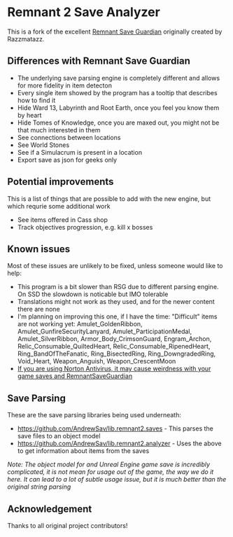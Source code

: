 # Remnant 2 Save Analyzer

This is a fork of the excellent [Remnant Save Guardian](https://github.com/Razzmatazzz/RemnantSaveGuardian) originally created by Razzmatazz.

## Differences with Remnant Save Guardian

- The underlying save parsing engine is completely different and allows for more fidelity in item detecton
- Every single item showed by the program has a tooltip that describes how to find it
- Hide Ward 13, Labyrinth and Root Earth, once you feel you know them by heart
- Hide Tomes of Knowledge, once you are maxed out, you might not be that much interested in them
- See connections between locations
- See World Stones
- See if a Simulacrum is present in a location
- Export save as json for geeks only


## Potential improvements

This is a list of things that are possible to add with the new engine, but which requrie some additional work

- See items offered in Cass shop
- Track objectives progression, e.g. kill x bosses

## Known issues

Most of these issues are unlikely to be fixed, unless someone would like to help:

- This program is a bit slower than RSG due to different parsing engine. On SSD the slowdown is noticable but IMO tolerable
- Translations might not work as they used, and for the newer content there are none
- I'm planning on improving this one, if I have the time: "Difficult" items are not working yet: Amulet_GoldenRibbon, Amulet_GunfireSecurityLanyard, Amulet_ParticipationMedal, Amulet_SilverRibbon, Armor_Body_CrimsonGuard, Engram_Archon, Relic_Consumable_QuiltedHeart, Relic_Consumable_RipenedHeart, Ring_BandOfTheFanatic, Ring_BisectedRing, Ring_DowngradedRing, Void_Heart, Weapon_Anguish, Weapon_CrescentMoon
- [If you are using Norton Antivirus, it may cause weirdness with your game saves and RemnantSaveGuardian](https://github.com/Razzmatazzz/RemnantSaveGuardian/issues/70)

## Save Parsing

These are the save parsing libraries being used underneath:
- <https://github.com/AndrewSav/lib.remnant2.saves> - This parses the save files to an object model
- <https://github.com/AndrewSav/lib.remnant2.analyzer> - Uses the above to get information about items from the saves

*Note: The object model for and Unreal Engine game save is incredibly complicated, it is not mean for usage out of the game, the way we do it here. It can lead to a lot of subtle usage issue, but it is much better than the original string parsing*

## Acknowledgement

Thanks to all original project contributors!

